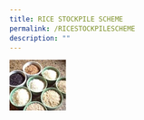 ```yaml
---
title: RICE STOCKPILE SCHEME
permalink: /RICESTOCKPILESCHEME
description: ""
---
```


![](/images/1234567.jpg)